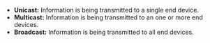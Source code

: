 - **Unicast:** Information is being transmitted to a single end device.
- **Multicast:** Information is being transmitted to an one or more end devices.
- **Broadcast:** Information is being transmitted to all end devices.